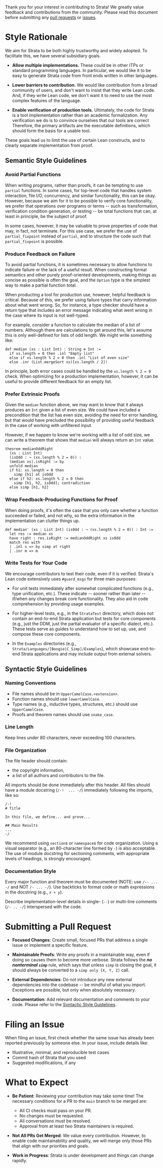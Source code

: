 Thank you for your interest in contributing to Strata! We greatly value
feedback and contributions from the community. Please read this
document before submitting any [pull
requests](#submitting-a-pull-request) or [issues](#filing-an-issue).

# Style Rationale

We aim for Strata to be both highly trustworthy and widely adopted. To
facilitate this, we have several subsidiary goals.

* **Allow multiple implementations.** These could be in other ITPs or
standard programming languages. In particular, we would like it to be
easy to generate Strata code from front ends written in other languages.

* **Lower barriers to contribution.** We would like contribution from a
broad community of users, and don't want to insist that they write Lean
code. And, if they write Lean code, we don't want it to need to use the
most complex features of the language.

* **Enable verification of production tools.** Ultimately, the code for
Strata is a tool implementation rather than an academic formalization.
Any verification we do is to convince ourselves that our tools are correct
Therefore, the primary artifacts are the executable definitions, which
should form the basis for a usable tool.

These goals lead us to limit the use of certain Lean constructs, and to
clearly separate implementation from proof.

## Semantic Style Guidelines

### Avoid Partial Functions

When writing programs, rather than proofs, it can be tempting to use
`partial` functions. In some cases, for top-level code that handles
system interaction, file I/O, concurrency, and similar functionality,
this can be okay. However, because we aim for it to be possible to
verify core functionality, we prefer that operations over programs or
terms -- such as transformation, verification condition generation, or
testing -- be total functions that can, at least in principle, be the
subject of proof.

In some cases, however, it may be valuable to prove properties of code
that may, in fact, not terminate. For this use case, we prefer the use
of `partial_fixpoint` instead of `partial`, and to structure the code
such that `partial_fixpoint` is possible.

### Produce Feedback on Failure

To avoid partial functions, it is sometimes necessary to allow functions
to indicate failure or the lack of a useful result.  When constructing
formal semantics and other purely proof-oriented developments, making
things as concise as possible is often the goal, and the `Option` type
is the simplest way to make a partial function total.

When producting a tool for production use, however, helpful feedback is
critical. Because of this, we prefer using failure types that carry
information about what went wrong. So, for instance, a type checker
should have a return type that includes an error message indicating what
went wrong in the case where its input is not well-typed.

For example, consider a function to calculate the median of a list of
numbers. Although there are calculations to get around this, let's
assume this is only well-defined for lists of odd length. We might write
something like:

```lean
def median (xs : List Int) : String ⊕ Int :=
  if xs.length = 0 then .inl "Empty list"
  else if xs.length % 2 = 0 then .inl "List of even size"
  else .inr (List.mergeSort xs)[xs.length / 2]!
```

In principle, both error cases could be handled by the `xs.length % 2 =
0` check. When optimizing for a production implementation, however, it
can be useful to provide different feedback for an empty list.

### Prefer Extrinsic Proofs

Given the `median` function above, we may want to know that it always
produces an `Int` given a list of even size. We could have included a
precondition that the list has even size, avoiding the need for error
handling, but that would have precluded the possibility of providing
useful feedback in the case of working with unfiltered input.

However, if we happen to know we're working with a list of odd size,
we can write a theorem that shows that `median` will always return an
`Int` value.

```lean
theorem medianOddRight
  (xs : List Int)
  (isOdd : ¬ (xs.length % 2 = 0)) :
  (median xs).isRight := by
  unfold median
  if h1: xs.length = 0 then
    simp [h1] at isOdd
  else if h2: xs.length % 2 = 0 then
    simp [h1, h2, isOdd]; contradiction
  else simp [h1, h2]
```

### Wrap Feedback-Producing Functions for Proof

When doing proofs, it's often the case that you only care whether a
function succeeded or failed, and not why, so the extra information in
the implementation can clutter things up.

```lean
def median' (xs : List Int) (isOdd : ¬ (xs.length % 2 = 0)) : Int :=
  let res := median xs
  have right : res.isRight := medianOddRight xs isOdd
  match res with
  | .inl s => by simp at right
  | .inr m => m
```

### Write Tests for Your Code

We encourage contributors to test their code, even if it is
verified. Strata's Lean code extensively uses `#guard_msgs` for three
main purposes:

* For unit tests immediately after somewhat complicated functions
  (e.g., type unification, etc.). These indicate -- sooner rather than
  later -- if/when any changes break core functionality. They also aid
  in code comprehension by providing usage examples.

* For higher-level tests, e.g., in the `StrataTest` directory, which
  does not contain an end-to-end Strata application but tests for core
  components (e.g., just the DDM, just the partial evaluator of a
  specific dialect, etc.). These tests serve as guides to understand
  how to set up, use, and compose these core components.

* In the `Examples` directories (e.g.,
  `Strata/Languages/[Boogie|C_Simp]/Examples`), which showcase
  end-to-end Strata applications and may include output from external
  solvers.

## Syntactic Style Guidelines

### Naming Conventions

* File names should be in `UpperCamelCase.<extension>`.
* Function names should use `lowerCamelCase`.
* Type names (e.g., inductive types, structures, etc.) should use
  `UpperCamelCase`.
* Proofs and theorem names should use `snake_case`.

### Line Length

Keep lines under 80 characters, never exceeding 100 characters.

### File Organization

The file header should contain:
* the copyright information,
* a list of all authors and contributors to the file.

All imports should be done immediately after this header. All files
should have a module docstring (`/-!  ... -/`) immediately following
the imports, like so:

```
/-!
# Title

In this file, we define... and prove...

## Main Results
...
-/
```

We recommend using `section`s or `namespace`s for code
organization. Using a visual separator (e.g., an 80-character line
formed by `-`) is also acceptable. The use of module docstring for
sectioning comments, with appropriate levels of headings, is strongly
encouraged.

### Documentation Style

Every major function and theorem must be documented (NOTE: use `/--
... -/` and NOT `/- ... -/`). Use backticks to format code or math
expressions in the docstring (e.g., `x + y`).

Describe implementation-level details in single- (`--`) or multi-line
comments (`/- .. -/`) interspersed with the code.

# Submitting a Pull Request

* **Focused Changes**: Create small, focused PRs that address a single
issue or implement a specific feature.

* **Maintainable Proofs**: Write any proofs in a maintainable way,
even if doing so causes them to become more verbose. Strata follows the
***no nonterminal `simp`*** rule, which says that unless `simp` is
closing the goal, it should always be converted to a `simp only [X, Y,
Z]` call.

* **External Dependencies**: Do not introduce any new external
dependencies into the codebase -- be mindful of what you
import. Exceptions are possible, but only when absolutely necessary.

* **Documentation**: Add relevant documentation and comments to your
code. Please refer to the [Syntactic Style
Guidelines](#syntactic-style-guidelines).

# Filing an Issue

When filing an issue, first check whether the same issue has already
been reported previously by someone else. In your issue, include
details like:

* Illustrative, minimal, and reproducible test cases
* Commit hash of Strata that you used
* Suggested modifications, if any

# What to Expect

* **Be Patient**: Reviewing your contribution may take some time!
   The necessary conditions for a PR to the `main` branch to be merged are:
    - All CI checks must pass on your PR.
    - No changes must be requested.
    - All conversations must be resolved.
    - Approval from at least two Strata maintainers is required.

* **Not All PRs Get Merged**: We value every contribution. However, to
enable code maintainability and quality, we will merge only those PRs
that align with our priorities and goals.

* **Work in Progress**: Strata is under development and things can
change rapidly.
